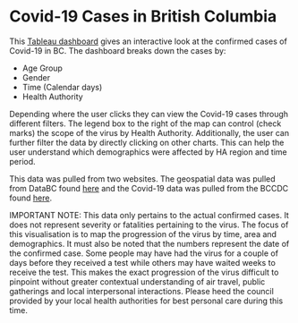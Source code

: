 # Covid-19 Cases in British Columbia
This [Tableau dashboard](https://public.tableau.com/profile/robert4290#!/vizhome/Covid-19CasesBritishColumbia2020/Covid-19BCDashboard?publish=yes) gives an interactive look at the confirmed cases of Covid-19 in BC. The dashboard breaks down the cases by:

- Age Group
- Gender
- Time (Calendar days)
- Health Authority

Depending where the user clicks they can view the Covid-19 cases through different filters. The legend box to the right of the map can control (check marks) the scope of the virus by Health Authority. Additionally, the user can further filter the data by directly clicking on other charts. This can help the user understand which demographics were affected by HA region and time period. 

This data was pulled from two websites. The geospatial data was pulled from DataBC found [here](https://catalogue.data.gov.bc.ca/dataset/community-health-service-areas-chsa/resource/f89f99b0-ca68-41e2-afc4-63fdc0edb666) and the Covid-19 data was pulled from the BCCDC found [here](http://www.bccdc.ca/health-info/diseases-conditions/covid-19/data).

IMPORTANT NOTE: This data only pertains to the actual confirmed cases. It does not represent severity or fatalities pertaining to the virus. The focus of this visualisation is to map the progression of the virus by time, area and demographics. It must also be noted that the numbers represent the date of the confirmed case. Some people may have had the virus for a couple of days before they received a test while others may have waited weeks to receive the test. This makes the exact progression of the virus difficult to pinpoint without greater contextual understanding of air travel, public gatherings and local interpersonal interactions. Please heed the council provided by your local health authorities for best personal care during this time.
